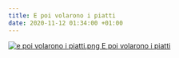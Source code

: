 ```yaml
---
title: E poi volarono i piatti
date: 2020-11-12 01:34:00 +01:00
---
```


[![e poi volarono i piatti.png](/uploads/e%20poi%20volarono%20i%20piatti.png)        E poi volarono i piatti](https://amzn.to/3klQxjB)